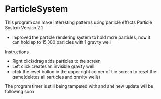 ParticleSystem
==============

This program can make interesting patterns using particle effects
Particle System Version 2.1
 - improved the particle rendering system to hold more particles, now it can hold up to 15,000 particles with 1 gravity well

Instructions
  - Right click/drag adds particles to the screen
  - Left click creates an invisible gravity well 
  - click the reset button in the upper right corner of the screen to reset the game(deletes all particles and gravity wells)

The program timer is still being tampered with and and new update will be following soon
